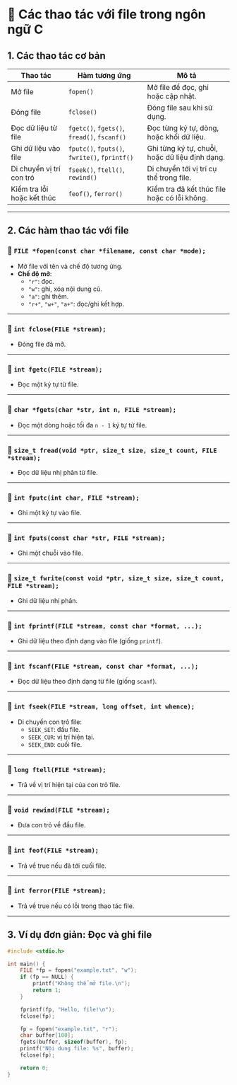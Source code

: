 # 📁 Các thao tác với file trong ngôn ngữ C

## 1. Các thao tác cơ bản

| Thao tác                   | Hàm tương ứng                                           | Mô tả |
|----------------------------|----------------------------------------------------------|------|
| Mở file                    | `fopen()`                                                | Mở file để đọc, ghi hoặc cập nhật. |
| Đóng file                  | `fclose()`                                               | Đóng file sau khi sử dụng. |
| Đọc dữ liệu từ file        | `fgetc()`, `fgets()`, `fread()`, `fscanf()`             | Đọc từng ký tự, dòng, hoặc khối dữ liệu. |
| Ghi dữ liệu vào file       | `fputc()`, `fputs()`, `fwrite()`, `fprintf()`           | Ghi từng ký tự, chuỗi, hoặc dữ liệu định dạng. |
| Di chuyển vị trí con trỏ   | `fseek()`, `ftell()`, `rewind()`                        | Di chuyển tới vị trí cụ thể trong file. |
| Kiểm tra lỗi hoặc kết thúc | `feof()`, `ferror()`                                     | Kiểm tra đã kết thúc file hoặc có lỗi không. |

---

## 2. Các hàm thao tác với file

### 📌 `FILE *fopen(const char *filename, const char *mode);`
- Mở file với tên và chế độ tương ứng.
- **Chế độ mở**:
  - `"r"`: đọc.
  - `"w"`: ghi, xóa nội dung cũ.
  - `"a"`: ghi thêm.
  - `"r+"`, `"w+"`, `"a+"`: đọc/ghi kết hợp.

---

### 📌 `int fclose(FILE *stream);`
- Đóng file đã mở.

---

### 📌 `int fgetc(FILE *stream);`
- Đọc một ký tự từ file.

---

### 📌 `char *fgets(char *str, int n, FILE *stream);`
- Đọc một dòng hoặc tối đa `n - 1` ký tự từ file.

---

### 📌 `size_t fread(void *ptr, size_t size, size_t count, FILE *stream);`
- Đọc dữ liệu nhị phân từ file.

---

### 📌 `int fputc(int char, FILE *stream);`
- Ghi một ký tự vào file.

---

### 📌 `int fputs(const char *str, FILE *stream);`
- Ghi một chuỗi vào file.

---

### 📌 `size_t fwrite(const void *ptr, size_t size, size_t count, FILE *stream);`
- Ghi dữ liệu nhị phân.

---

### 📌 `int fprintf(FILE *stream, const char *format, ...);`
- Ghi dữ liệu theo định dạng vào file (giống `printf`).

---

### 📌 `int fscanf(FILE *stream, const char *format, ...);`
- Đọc dữ liệu theo định dạng từ file (giống `scanf`).

---

### 📌 `int fseek(FILE *stream, long offset, int whence);`
- Di chuyển con trỏ file:
  - `SEEK_SET`: đầu file.
  - `SEEK_CUR`: vị trí hiện tại.
  - `SEEK_END`: cuối file.

---

### 📌 `long ftell(FILE *stream);`
- Trả về vị trí hiện tại của con trỏ file.

---

### 📌 `void rewind(FILE *stream);`
- Đưa con trỏ về đầu file.

---

### 📌 `int feof(FILE *stream);`
- Trả về true nếu đã tới cuối file.

---

### 📌 `int ferror(FILE *stream);`
- Trả về true nếu có lỗi trong thao tác file.

---

## 3. Ví dụ đơn giản: Đọc và ghi file

```c
#include <stdio.h>

int main() {
    FILE *fp = fopen("example.txt", "w");
    if (fp == NULL) {
        printf("Không thể mở file.\n");
        return 1;
    }

    fprintf(fp, "Hello, file!\n");
    fclose(fp);

    fp = fopen("example.txt", "r");
    char buffer[100];
    fgets(buffer, sizeof(buffer), fp);
    printf("Nội dung file: %s", buffer);
    fclose(fp);

    return 0;
}
